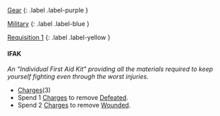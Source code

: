 
[Gear](Game/Core/Gear)
{: .label .label-purple }

[Military](Game/Military)
{: .label .label-blue }

[Requisition 1](Game/Deployment#Requisition)
{: .label .label-yellow }
#### IFAK
*An "Individual First Aid Kit" providing all the materials required to keep yourself fighting even through the worst injuries.*

* [Charges](Core/Terminology#Charges)(3)
* Spend 1 [Charges](Core/Gear#Charges) to remove [Defeated](Core/Effects#Defeated).
* Spend 2 [Charges](Core/Gear#Charges) to remove [Wounded](Core/Effects#Wounded).

